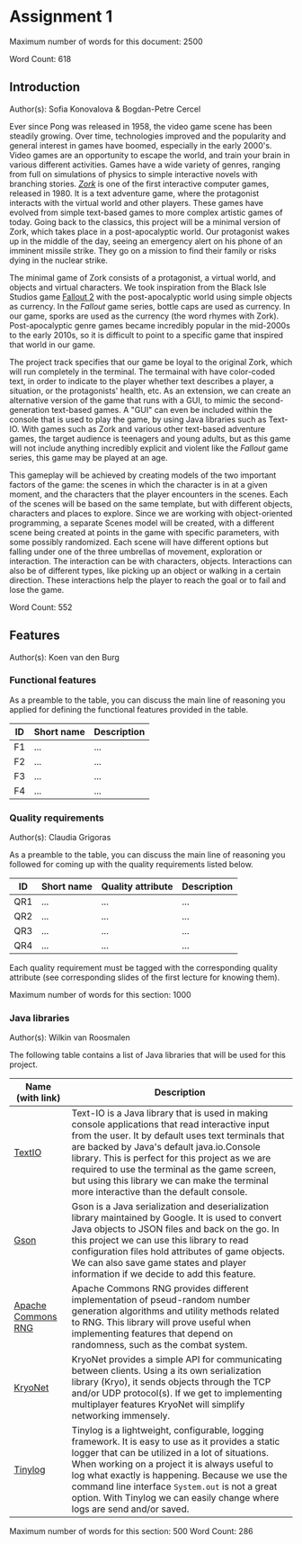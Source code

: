 # Assignment 1
Maximum number of words for this document: 2500

Word Count: 618

## Introduction
Author(s): Sofia Konovalova & Bogdan-Petre Cercel

Ever since Pong was released in 1958, the video game scene has been steadily growing. Over time, technologies improved and the popularity and general interest in games have boomed, especially in the early 2000's.
Video games are an opportunity to escape the world, and train your brain in various different activities. Games have a wide variety of genres, ranging from full on simulations of physics to simple interactive novels with branching stories.
[*Zork*](https://en.wikipedia.org/wiki/Zork) is one of the first interactive computer games, released in 1980. It is a text adventure game, where the protagonist interacts with the virtual
world and other players. These games have evolved from simple text-based games to more complex artistic games of today. Going back to the classics, this project will be a minimal version of Zork, which takes place in a post-apocalyptic world.
Our protagonist wakes up in the middle of the day, seeing an emergency alert on his phone of an imminent missile strike. They go on a mission to find their
family or risks dying in the nuclear strike.

The minimal game of Zork consists of a protagonist, a virtual world, and objects and virtual characters. We took inspiration from the Black Isle Studios
game [Fallout 2](https://store.steampowered.com/app/38410/Fallout_2_A_Post_Nuclear_Role_Playing_Game/) with the post-apocalyptic world using simple objects as currency. In the *Fallout* game series, bottle caps are used as currency. In our game,
sporks are used as the currency (the word rhymes with Zork). Post-apocalyptic genre games became incredibly popular in the mid-2000s to the early 2010s, so it is difficult to
point to a specific game that inspired that world in our game.

The project track specifies that our game be loyal to the original Zork, which will run completely in the terminal. The termainal with have color-coded text, in order
to indicate to the player whether text describes a player, a situation, or the protagonists' health, etc. As an extension, we can create an alternative version
of the game that runs with a GUI, to mimic the second-generation text-based games. A "GUI" can even be included within the console that is used to play the game, by using Java libraries such as Text-IO.
With games such as Zork and various other text-based adventure games, the target audience is teenagers and young adults, but as this game will not
include anything incredibly explicit and violent like the *Fallout* game series, this game may be played at an age.

This gameplay will be achieved by creating models of the two important factors of the game: the scenes in which the character is in at a given moment,
and the characters that the player encounters in the scenes. Each of the scenes will be based on the same template, but with different objects, characters
and places to explore. Since we are working with object-oriented programming, a separate Scenes model will be created, with a different scene being created
at points in the game with specific parameters, with some possibly randomized. Each scene will have different options but falling under one of the three
umbrellas of movement, exploration or interaction. The interaction can be with characters, objects. Interactions can also be of different types, like picking
up an object or walking in a certain direction. These interactions help the player to reach the goal or to fail and lose the game.

Word Count: 552

## Features
Author(s): Koen van den Burg

### Functional features

As a preamble to the table, you can discuss the main line of reasoning you applied for defining the functional features provided in the table.

| ID  | Short name  | Description  |
|---|---|---|
| F1  | ... | ...  |
| F2  | ...  | ... |
| F3  | ... | ... |
| F4  | ... | ... |

### Quality requirements
Author(s): Claudia Grigoras

As a preamble to the table, you can discuss the main line of reasoning you followed for coming up with the quality requirements listed below.

| ID  | Short name  | Quality attribute | Description  |
|---|---|---|---|
| QR1  | ... | ... | ... |
| QR2  | ... | ... | ... |
| QR3  | ... | ... | ... |
| QR4  | ... | ... | ... |

Each quality requirement must be tagged with the corresponding quality attribute (see corresponding slides of the first lecture for knowing them).

Maximum number of words for this section: 1000

### Java libraries
Author(s): Wilkin van Roosmalen

The following table contains a list of Java libraries that will be used for this project.

| Name (with link) | Description  |
|---|---|
| [TextIO](https://text-io.beryx.org/releases/latest/) | Text-IO is a Java library that is used in making console applications that read interactive input from the user. It by default uses text terminals that are backed by Java's default java.io.Console library. This is perfect for this project as  we are required to use the terminal as the game screen, but using this library we can make the terminal more interactive than the default console. |
| [Gson](https://github.com/google/gson) | Gson is a Java serialization and deserialization library maintained by Google. It is used to convert Java objects to JSON files and back on the go.  In this project we can use this library to read configuration files hold attributes of game objects. We can also save game states and player information if we decide to add this feature. |
| [Apache Commons RNG](https://commons.apache.org/proper/commons-rng/) | Apache Commons RNG provides different implementation of pseud-random number generation algorithms and utility methods related to RNG. This library will prove useful when implementing features that depend on randomness, such as the combat system. |
| [KryoNet](https://github.com/EsotericSoftware/kryonet) | KryoNet provides a simple API for communicating between clients. Using a its own serialization library (Kryo), it sends objects through the TCP and/or UDP protocol(s). If we get to implementing multiplayer features KryoNet will simplify networking immensely. |
| [Tinylog](https://tinylog.org/v2/) | Tinylog is a lightweight, configurable, logging framework. It is easy to use as it provides a static logger that can be utilized in a lot of situations. When working on a project it is always useful to log what exactly is happening. Because we use the command line interface `System.out` is not a great option. With Tinylog we can easily change where logs are send and/or saved. |

Maximum number of words for this section: 500
Word Count: 286
